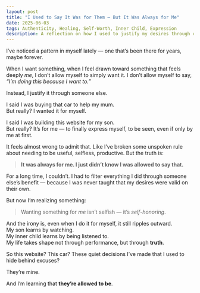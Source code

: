 ```yaml
---
layout: post
title: "I Used to Say It Was for Them — But It Was Always for Me"
date: 2025-06-03
tags: Authenticity, Healing, Self-Worth, Inner Child, Expression
description: A reflection on how I used to justify my desires through others, and what it means to finally claim what I want for myself — without apology.
---
```


I’ve noticed a pattern in myself lately — one that’s been there for years, maybe forever.

When I want something, when I feel drawn toward something that feels deeply *me*, I don’t allow myself to simply want it. I don’t allow myself to say, *“I’m doing this because I want to.”*

Instead, I justify it through someone else.

I said I was buying that car to help my mum.  
But really? I wanted it for myself.

I said I was building this website for my son.  
But really? It’s for me — to finally express myself, to be seen, even if only by me at first.

It feels almost wrong to admit that. Like I’ve broken some unspoken rule about needing to be useful, selfless, productive. But the truth is:

> **It was always for me. I just didn’t know I was allowed to say that.**

For a long time, I couldn’t. I had to filter everything I did through someone else’s benefit — because I was never taught that my desires were valid on their own.

But now I’m realizing something:

> Wanting something for *me* isn’t selfish — it’s *self-honoring*.

And the irony is, even when I do it for myself, it still ripples outward.  
My son learns by watching.  
My inner child learns by being listened to.  
My life takes shape not through performance, but through **truth**.

So this website? This car? These quiet decisions I’ve made that I used to hide behind excuses?

They’re mine.

And I’m learning that **they’re allowed to be**.